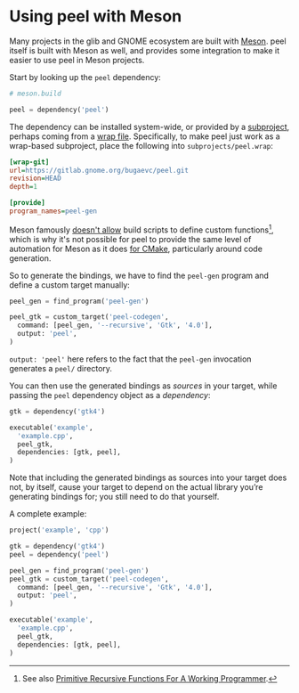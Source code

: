 # Using peel with Meson

Many projects in the glib and GNOME ecosystem are built with [Meson]. peel
itself is built with Meson as well, and provides some integration to make it
easier to use peel in Meson projects.

Start by looking up the `peel` dependency:

```python
# meson.build

peel = dependency('peel')
```

The dependency can be installed system-wide, or provided by a [subproject],
perhaps coming from a [wrap file]. Specifically, to make peel just work as a
wrap-based subproject, place the following into `subprojects/peel.wrap`:

```ini
[wrap-git]
url=https://gitlab.gnome.org/bugaevc/peel.git
revision=HEAD
depth=1

[provide]
program_names=peel-gen
```

Meson famously [doesn't allow][meson-user-defined-functions] build scripts to
define custom functions[^matklad], which is why it's not possible for peel to
provide the same level of automation for Meson as it does
[for CMake](using-peel-with-cmake.md), particularly around code generation.

So to generate the bindings, we have to find the `peel-gen` program and define
a custom target manually:

```python
peel_gen = find_program('peel-gen')

peel_gtk = custom_target('peel-codegen',
  command: [peel_gen, '--recursive', 'Gtk', '4.0'],
  output: 'peel',
)
```

`output: 'peel'` here refers to the fact that the `peel-gen` invocation
generates a `peel/` directory.

You can then use the generated bindings as _sources_ in your target, while
passing the `peel` dependency object as a _dependency_:

```python
gtk = dependency('gtk4')

executable('example',
  'example.cpp',
  peel_gtk,
  dependencies: [gtk, peel],
)
```

Note that including the generated bindings as sources into your target does
not, by itself, cause your target to depend on the actual library you’re
generating bindings for; you still need to do that yourself.

A complete example:

```python
project('example', 'cpp')

gtk = dependency('gtk4')
peel = dependency('peel')

peel_gen = find_program('peel-gen')
peel_gtk = custom_target('peel-codegen',
  command: [peel_gen, '--recursive', 'Gtk', '4.0'],
  output: 'peel',
)

executable('example',
  'example.cpp',
  peel_gtk,
  dependencies: [gtk, peel],
)
```

[^matklad]: See also [Primitive Recursive Functions For A Working Programmer].

[Meson]: https://mesonbuild.com/
[subproject]: https://mesonbuild.com/Subprojects.html
[wrap file]: https://mesonbuild.com/Wrap-dependency-system-manual.html
[meson-user-defined-functions]: https://mesonbuild.com/FAQ.html#why-doesnt-meson-have-user-defined-functionsmacros
[Primitive Recursive Functions For A Working Programmer]: https://matklad.github.io/2024/08/01/primitive-recursive-functions.html
